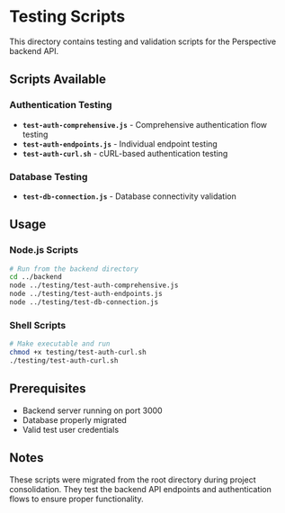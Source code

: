# Testing Scripts

This directory contains testing and validation scripts for the Perspective backend API.

## Scripts Available

### Authentication Testing
- **`test-auth-comprehensive.js`** - Comprehensive authentication flow testing
- **`test-auth-endpoints.js`** - Individual endpoint testing  
- **`test-auth-curl.sh`** - cURL-based authentication testing

### Database Testing
- **`test-db-connection.js`** - Database connectivity validation

## Usage

### Node.js Scripts
```bash
# Run from the backend directory
cd ../backend
node ../testing/test-auth-comprehensive.js
node ../testing/test-auth-endpoints.js
node ../testing/test-db-connection.js
```

### Shell Scripts
```bash
# Make executable and run
chmod +x testing/test-auth-curl.sh
./testing/test-auth-curl.sh
```

## Prerequisites

- Backend server running on port 3000
- Database properly migrated
- Valid test user credentials

## Notes

These scripts were migrated from the root directory during project consolidation. They test the backend API endpoints and authentication flows to ensure proper functionality.
